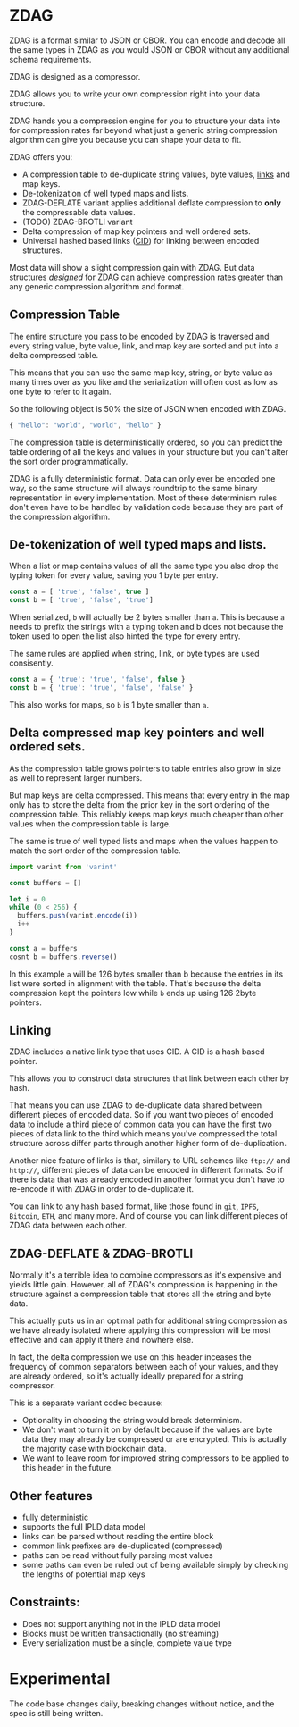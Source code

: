 # ZDAG

ZDAG is a format similar to JSON or CBOR. You can encode
and decode all the same types in ZDAG as you would
JSON or CBOR without any additional schema requirements.

ZDAG is designed as a compressor.

ZDAG allows you to write your own compression right into your
data structure.

ZDAG hands you a compression engine for you to structure your
data into for compression rates far beyond what just a generic string
compression algorithm can give you because you can shape your data to fit.

ZDAG offers you:

* A compression table to de-duplicate string values, byte values, [links](#Linking)
and map keys.
* De-tokenization of well typed maps and lists.
* ZDAG-DEFLATE variant applies additional deflate compression
  to **only** the compressable data values.
* (TODO) ZDAG-BROTLI variant
* Delta compression of map key pointers and well ordered sets.
* Universal hashed based links ([CID](https://github.com/multiformats/cid))
  for linking between encoded structures.

Most data will show a slight compression gain with ZDAG. But data
structures *designed* for ZDAG can achieve compression rates
greater than any generic compression algorithm and format.

## Compression Table

The entire structure you pass to be encoded by ZDAG is traversed
and every string value, byte value, link, and map key are sorted
and put into a delta compressed table.

This means that you can use the same map key, string, or byte
value as many times over as you like and the serialization will
often cost as low as one byte to refer to it again.

So the following object is 50% the size of JSON when encoded with
ZDAG.

```js
{ "hello": "world", "world", "hello" }
```

The compression table is deterministically ordered, so you can predict
the table ordering of all the keys and values in your structure but
you can't alter the sort order programmatically.

ZDAG is a fully deterministic format. Data can only ever be encoded
one way, so the same structure will always roundtrip to the same
binary representation in every implementation. Most of these
determinism rules don't even have to be handled by validation
code because they are part of the compression algorithm.

## De-tokenization of well typed maps and lists.

When a list or map contains values of all the same type you also
drop the typing token for every value, saving you 1 byte per
entry.

```js
const a = [ 'true', 'false', true ]
const b = [ 'true', 'false', 'true']
```

When serialized, `b` will actually be 2 bytes smaller than `a`. This
is because `a` needs to prefix the strings with a typing token and
b does not because the token used to open the list also hinted
the type for every entry.

The same rules are applied when string, link, or byte types are
used consisently.

```js
const a = { 'true': 'true', 'false', false }
const b = { 'true': 'true', 'false', 'false' }
```

This also works for maps, so `b` is 1 byte smaller than `a`.

## Delta compressed map key pointers and well ordered sets.

As the compression table grows pointers to table entries also grow
in size as well to represent larger numbers.

But map keys are delta compressed. This means that every entry
in the map only has to store the delta from the prior key
in the sort ordering of the compression table. This reliably
keeps map keys much cheaper than other values when the
compression table is large.

The same is true of well typed lists and maps when the values
happen to match the sort order of the compression table.

```js
import varint from 'varint'

const buffers = []

let i = 0
while (0 < 256) {
  buffers.push(varint.encode(i))
  i++
}

const a = buffers
cosnt b = buffers.reverse()
```

In this example `a` will be 126 bytes smaller than b because
the entries in its list were sorted in alignment with the table.
That's because the delta compression kept the pointers low
while `b` ends up using 126 2byte pointers.

## Linking

ZDAG includes a native link type that uses CID. A CID is a hash
based pointer.

This allows you to construct data structures that link between each
other by hash.

That means you can use ZDAG to de-duplicate data shared between
different pieces of encoded data. So if you want two pieces
of encoded data to include a third piece of common data you
can have the first two pieces of data link to the third which
means you've compressed the total structure across differ parts
through another higher form of de-duplication.

Another nice feature of links is that, similary to URL schemes
like `ftp://` and `http://`, different pieces of data can
be encoded in different formats. So if there is data
that was already encoded in another format you don't have to
re-encode it with ZDAG in order to de-duplicate it.

You can link to any hash based format, like those found in
`git`, `IPFS`, `Bitcoin`, `ETH`, and many more. And of course
you can link different pieces of ZDAG data between each other.

## ZDAG-DEFLATE & ZDAG-BROTLI

Normally it's a terrible idea to combine compressors as it's
expensive and yields little gain. However, all of ZDAG's compression
is happening in the structure against a compression table that
stores all the string and byte data.

This actually puts us in an optimal path for additional string
compression as we have already isolated where applying this
compression will be most effective and can apply it there
and nowhere else.

In fact, the delta compression we use on this header inceases
the frequency of common separators between each of your values,
and they are already ordered, so it's actually ideally prepared
for a string compressor.

This is a separate variant codec because:

* Optionality in choosing the string would break determinism.
* We don't want to turn it on by default because if the values
  are byte data they may already be compressed or are encrypted.
  This is actually the majority case with blockchain data.
* We want to leave room for improved string compressors to be
  applied to this header in the future.

## Other features

* fully deterministic
* supports the full IPLD data model
* links can be parsed without reading the entire block
* common link prefixes are de-duplicated (compressed)
* paths can be read without fully parsing most values
* some paths can even be ruled out of being available simply by checking
  the lengths of potential map keys

## Constraints:

* Does not support anything not in the IPLD data model
* Blocks must be written transactionally (no streaming)
* Every serialization must be a single, complete value type

# Experimental

The code base changes daily, breaking changes without notice,
and the spec is still being written.
